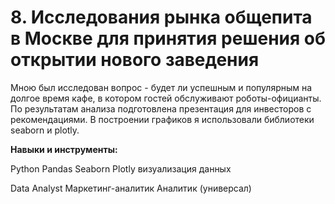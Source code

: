 #  8. Исследования рынка общепита в Москве для принятия решения об открытии нового заведения


Мною был исследован вопрос - будет ли успешным и популярным на долгое время кафе, в котором гостей обслуживают роботы-официанты. По результатам анализа подготовлена презентация для инвесторов с рекомендациями. В построении графиков я использовали библиотеки seaborn и plotly. 

**Навыки и инструменты:** 


Python
Pandas
Seaborn
Plotly
визуализация данных


Data Analyst
Маркетинг-аналитик
Аналитик (универсал)
    
    


 
